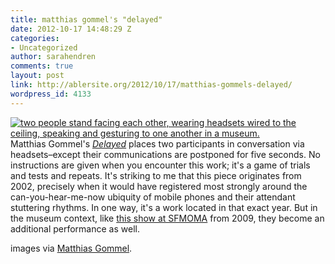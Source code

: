 ```yaml
---
title: matthias gommel's "delayed"
date: 2012-10-17 14:48:29 Z
categories:
- Uncategorized
author: sarahendren
comments: true
layout: post
link: http://ablersite.org/2012/10/17/matthias-gommels-delayed/
wordpress_id: 4133
---
```


[![two people stand facing each other, wearing headsets wired to the ceiling, speaking and gesturing to one another  in a museum. ](http://ablersite.files.wordpress.com/2012/10/gommel_delayed6.jpg)](http://ablersite.files.wordpress.com/2012/10/gommel_delayed6.jpg)
Matthias Gommel's [_Delayed_](http://www.gommel.com/) places two participants in conversation via headsets–except their communications are postponed for five seconds. No instructions are given when you encounter this work; it's a game of trials and tests and repeats. It's striking to me that this piece originates from 2002, precisely when it would have registered most strongly around the can-you-hear-me-now ubiquity of mobile phones and their attendant stuttering rhythms. In one way, it's a work located in that exact year. But in the museum context, like [this show at SFMOMA](http://www.sfmoma.org/exhib_events/exhibitions/306) from 2009, they become an additional performance as well.

images via [Matthias Gommel](http://www.gommel.com/).
